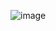 ![image](https://user-images.githubusercontent.com/91018450/158163855-c16ce3c9-2695-43b8-bf4d-0861f25c91c5.png)

